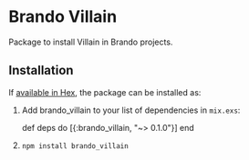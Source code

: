 # Brando Villain

Package to install Villain in Brando projects.

## Installation

If [available in Hex](https://hex.pm/docs/publish), the package can be installed as:

  1. Add brando_villain to your list of dependencies in `mix.exs`:

        def deps do
          [{:brando_villain, "~> 0.1.0"}]
        end

  2. `npm install brando_villain`
